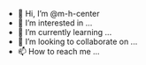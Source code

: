 - 👋 Hi, I’m @m-h-center
- 👀 I’m interested in ...
- 🌱 I’m currently learning ...
- 💞️ I’m looking to collaborate on ...
- 📫 How to reach me ...

<!---
m-h-center/m-h-center is a ✨ special ✨ repository because its `README.md` (this file) appears on your GitHub profile.
You can click the Preview link to take a look at your changes.
--->
